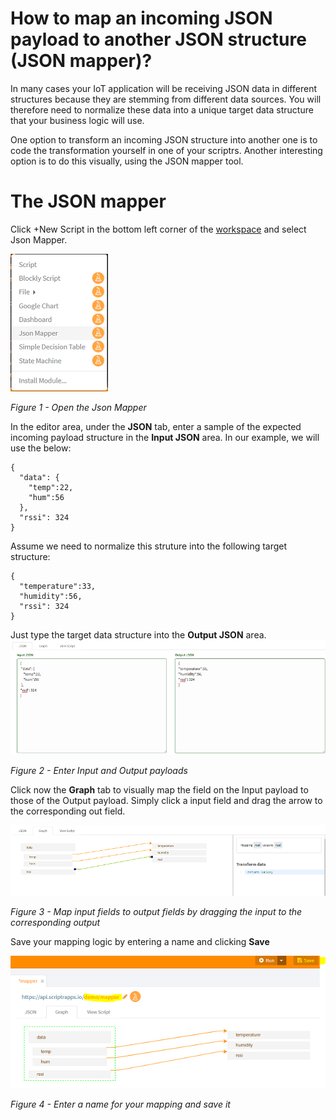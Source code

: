 # How to map an incoming JSON payload to another JSON structure (JSON mapper)?

In many cases your IoT application will be receiving JSON data in different structures because they are stemming from different data sources. 
You will therefore need to normalize these data into a unique target data structure that your business logic will use.

One option to transform an incoming JSON structure into another one is to code the transformation yourself in one of your scriptrs. 
Another interesting option is to do this visually, using the JSON mapper tool.

# The JSON mapper

Click +New Script in the bottom left corner of the [workspace](https://www.scriptr.io/workspace) and select Json Mapper.

![Open the Json Mapper](./open_mapper.PNG)

*Figure 1 - Open the Json Mapper*

In the editor area, under the **JSON** tab, enter a sample of the expected incoming payload structure in the **Input JSON** area. 
In our example, we will use the below:
```
{
  "data": {
    "temp":22,
    "hum":56
  },
  "rssi": 324
}
```
Assume we need to normalize this struture into the following target structure:
```
{
  "temperature":33,
  "humidity":56,
  "rssi": 324
}
```
Just type the target data structure into the **Output JSON** area.
![Specifiy Input and Output payloads](./input_output_payloads.png)

*Figure 2 - Enter Input and Output payloads*

Click now the **Graph** tab to visually map the field on the Input payload to those of the Output payload. Simply click a input field and drag the arrow to the corresponding out field.

![Drag and drop to map input fields to output fields](./graph_mapping.png)

*Figure 3 - Map input fields to output fields by dragging the input to the corresponding output*

Save your mapping logic by entering a name and clicking **Save**

![Save your mapping](./save_mapping.png)

*Figure 4 - Enter a name for your mapping and save it*
